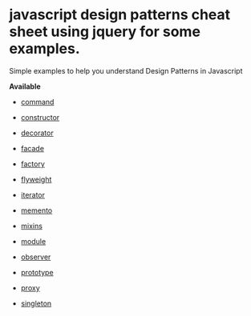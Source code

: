 # javascript design patterns cheat sheet using jquery for some examples.
Simple examples to help you understand Design Patterns in Javascript

__Available__

* [command](./command.js)

* [constructor](./constructor.js)

* [decorator](./decorator.js)

* [facade](./facade.js)

* [factory](./factory.js)

* [flyweight](./flyweight.js)

* [iterator](./iterator.js)

* [memento](./memento.js)

* [mixins](./mixins.js)

* [module](./module.js)

* [observer](./observer.js)

* [prototype](./prototype.js)

* [proxy](./proxy.js)

* [singleton](./singleton.js)






